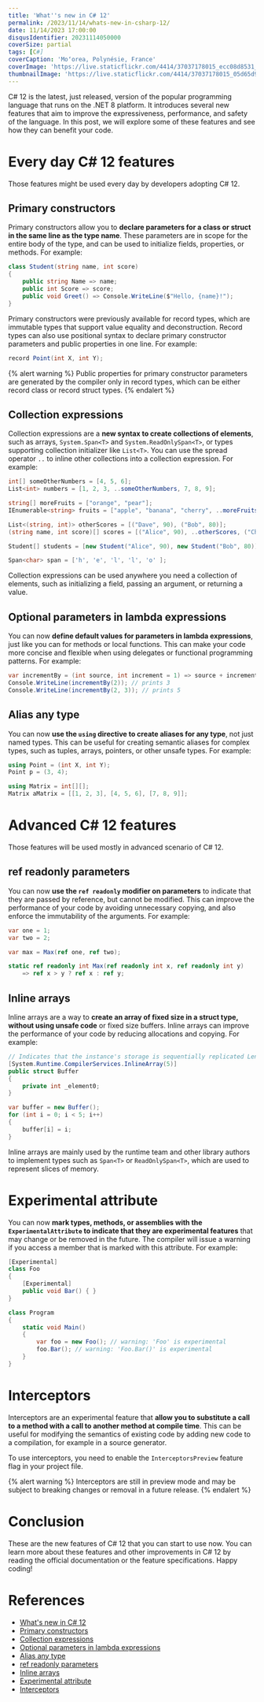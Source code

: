 ```yaml
---
title: 'What''s new in C# 12'
permalink: /2023/11/14/whats-new-in-csharp-12/
date: 11/14/2023 17:00:00
disqusIdentifier: 20231114050000
coverSize: partial
tags: [C#]
coverCaption: 'Moʻorea, Polynésie, France'
coverImage: 'https://live.staticflickr.com/4414/37037178015_ecc08d8531_h.jpg'
thumbnailImage: 'https://live.staticflickr.com/4414/37037178015_05d65d99ca_q.jpg'
---
```

C# 12 is the latest, just released, version of the popular programming language that runs on the .NET 8 platform. It introduces several new features that aim to improve the expressiveness, performance, and safety of the language. In this post, we will explore some of these features and see how they can benefit your code.
<!-- more -->

# Every day C# 12 features

Those features might be used every day by developers adopting C# 12.

## Primary constructors

Primary constructors allow you to **declare parameters for a class or struct in the same line as the type name**. These parameters are in scope for the entire body of the type, and can be used to initialize fields, properties, or methods. For example:

```csharp
class Student(string name, int score)
{
    public string Name => name;
    public int Score => score;
    public void Greet() => Console.WriteLine($"Hello, {name}!");
}
```

Primary constructors were previously available for record types, which are immutable types that support value equality and deconstruction. Record types can also use positional syntax to declare primary constructor parameters and public properties in one line. For example:

```csharp
record Point(int X, int Y);
```

{% alert warning %}
Public properties for primary constructor parameters are generated by the compiler only in record types, which can be either record class or record struct types.
{% endalert %}

## Collection expressions

Collection expressions are a **new syntax to create collections of elements**, such as arrays, `System.Span<T>` and `System.ReadOnlySpan<T>`, or types supporting collection initializer like `List<T>`. You can use the spread operator `..` to inline other collections into a collection expression. For example:

```csharp
int[] someOtherNumbers = [4, 5, 6];
List<int> numbers = [1, 2, 3, ..someOtherNumbers, 7, 8, 9];

string[] moreFruits = ["orange", "pear"];
IEnumerable<string> fruits = ["apple", "banana", "cherry", ..moreFruits];

List<(string, int)> otherScores = [("Dave", 90), ("Bob", 80)];
(string name, int score)[] scores = [("Alice", 90), ..otherScores, ("Charlie", 70)];

Student[] students = [new Student("Alice", 90), new Student("Bob", 80)];

Span<char> span = ['h', 'e', 'l', 'l', 'o' ];
```

Collection expressions can be used anywhere you need a collection of elements, such as initializing a field, passing an argument, or returning a value.

## Optional parameters in lambda expressions

You can now **define default values for parameters in lambda expressions**, just like you can for methods or local functions. This can make your code more concise and flexible when using delegates or functional programming patterns. For example:

```csharp
var incrementBy = (int source, int increment = 1) => source + increment;
Console.WriteLine(incrementBy(2)); // prints 3
Console.WriteLine(incrementBy(2, 3)); // prints 5
```

## Alias any type

You can now **use the `using` directive to create aliases for any type**, not just named types. This can be useful for creating semantic aliases for complex types, such as tuples, arrays, pointers, or other unsafe types. For example:

```csharp
using Point = (int X, int Y);
Point p = (3, 4);

using Matrix = int[][];
Matrix aMatrix = [[1, 2, 3], [4, 5, 6], [7, 8, 9]];
```

# Advanced C# 12 features

Those features will be used mostly in advanced scenario of C# 12.

## ref readonly parameters

You can now **use the `ref readonly` modifier on parameters** to indicate that they are passed by reference, but cannot be modified. This can improve the performance of your code by avoiding unnecessary copying, and also enforce the immutability of the arguments. For example:

```csharp
var one = 1;
var two = 2;

var max = Max(ref one, ref two);

static ref readonly int Max(ref readonly int x, ref readonly int y) 
    => ref x > y ? ref x : ref y;
```

## Inline arrays

Inline arrays are a way to **create an array of fixed size in a struct type, without using unsafe code** or fixed size buffers. Inline arrays can improve the performance of your code by reducing allocations and copying. For example:

```csharp
// Indicates that the instance's storage is sequentially replicated Length times.
[System.Runtime.CompilerServices.InlineArray(5)]
public struct Buffer
{
    private int _element0;
}

var buffer = new Buffer();
for (int i = 0; i < 5; i++)
{
    buffer[i] = i;
}
```

Inline arrays are mainly used by the runtime team and other library authors to implement types such as `Span<T>` or `ReadOnlySpan<T>`, which are used to represent slices of memory.

# Experimental attribute

You can now **mark types, methods, or assemblies with the `ExperimentalAttribute` to indicate that they are experimental features** that may change or be removed in the future. The compiler will issue a warning if you access a member that is marked with this attribute. For example:

```csharp
[Experimental]
class Foo
{
    [Experimental]
    public void Bar() { }
}

class Program
{
    static void Main()
    {
        var foo = new Foo(); // warning: 'Foo' is experimental
        foo.Bar(); // warning: 'Foo.Bar()' is experimental
    }
}
```

# Interceptors

Interceptors are an experimental feature that **allow you to substitute a call to a method with a call to another method at compile time**. This can be useful for modifying the semantics of existing code by adding new code to a compilation, for example in a source generator.

To use interceptors, you need to enable the `InterceptorsPreview` feature flag in your project file. 

{% alert warning %}
Interceptors are still in preview mode and may be subject to breaking changes or removal in a future release.
{% endalert %}

# Conclusion

These are the new features of C# 12 that you can start to use now. You can learn more about these features and other improvements in C# 12 by reading the official documentation or the feature specifications. Happy coding!

# References

* [What's new in C# 12](https://learn.microsoft.com/en-us/dotnet/csharp/whats-new/csharp-12)
* [Primary constructors](https://learn.microsoft.com/en-us/dotnet/csharp/programming-guide/classes-and-structs/instance-constructors#primary-constructors)
* [Collection expressions](https://learn.microsoft.com/en-us/dotnet/csharp/language-reference/operators/collection-expressions)
* [Optional parameters in lambda expressions](https://learn.microsoft.com/en-us/dotnet/csharp/language-reference/operators/lambda-expressions#input-parameters-of-a-lambda-expression)
* [Alias any type](https://learn.microsoft.com/en-us/dotnet/csharp/language-reference/proposals/csharp-12.0/using-alias-types)
* [ref readonly parameters](https://learn.microsoft.com/en-us/dotnet/csharp/language-reference/proposals/csharp-12.0/ref-readonly-parameters)
* [Inline arrays](https://learn.microsoft.com/en-us/dotnet/csharp/language-reference/builtin-types/struct#inline-arrays)
* [Experimental attribute](https://learn.microsoft.com/en-us/dotnet/csharp/language-reference/proposals/csharp-12.0/experimental-attribute)
* [Interceptors](https://github.com/dotnet/roslyn/blob/main/docs/features/interceptors.md)
